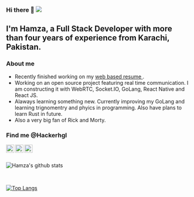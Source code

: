 ### Hi there 👋 ![](https://visitor-badge.glitch.me/badge?page_id=hackerhgl.hackerhgl)


## I'm Hamza, a Full Stack Developer with more than four years of experience from Karachi, Pakistan.

### About me

- Recently finished working on my <a href="https://hackerhgl-cv.web.app" target="_blank">web based resume </a>.
- Working on an open source project featuring real time communication. I am constructing it with WebRTC, Socket.IO, GoLang, React Native and React JS.
- Alaways learning something new. Currently improving my GoLang and learning trignomentry and phyics in programming. Also have plans to learn Rust in future.
- Also a very big fan of Rick and Morty.

### Find me @Hackerhgl

<a href="https://www.linkedin.com/in/hackerhgl/" target="_blank">
  <img align="left" alt="Hamza's LinkedIn" width="22px" src="https://cdn.jsdelivr.net/npm/simple-icons@v3/icons/linkedin.svg" />
</a>
<a href="https://www.facebook.com/hackerhgl/" target="_blank">
  <img align="left" alt="Hamza's Facebook" width="22px" src="https://cdn.jsdelivr.net/npm/simple-icons@v3/icons/facebook.svg" />
</a>
<a href="https://www.reddit.com/user/hackerhgl/" target="_blank">
  <img align="left" alt="Hamza's Reddit" width="22px" src="https://cdn.jsdelivr.net/npm/simple-icons@v3/icons/reddit.svg" />
</a>


<br />
<br />

![Hamza's github stats](https://github-readme-stats.vercel.app/api?username=hackerhgl&include_all_commits=true&count_private=true&show_icons=true&line_height=20&theme=radical)

<br />

[![Top Langs](https://github-readme-stats.vercel.app/api/top-langs/?username=hackerhgl&count_private=true&layout=compact&text_color=daf7dc&bg_color=151515)](https://github.com/hackerhgl/github-readme-stats)

